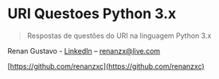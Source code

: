 # URI Questoes Python 3.x
>Respostas de questões do URI na linguagem Python 3.x


Renan Gustavo - [LinkedIn](https://www.linkedin.com/in/renan-gustavo-25a75b16b/) – renanzx@live.com 

[https://github.com/renanzxc](https://github.com/renanzxc)
